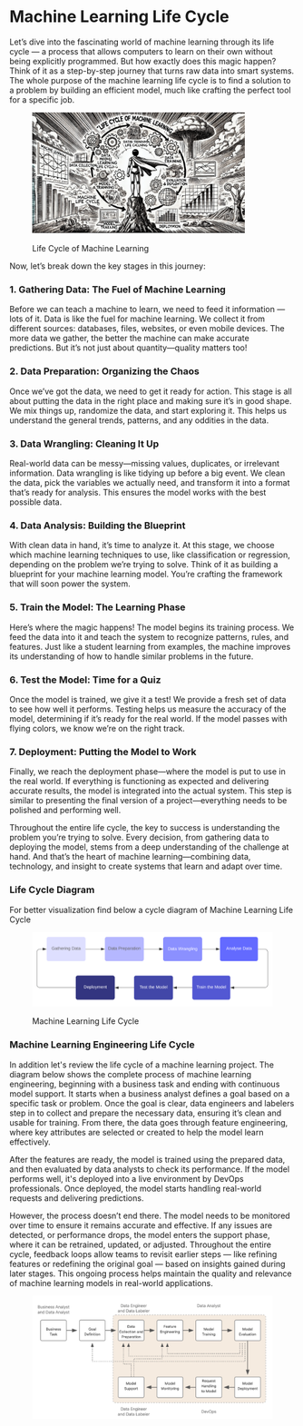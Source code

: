 # Machine Learning Life Cycle

Let’s dive into the fascinating world of machine learning through its life cycle — a process that allows computers to learn on their own without being explicitly programmed. But how exactly does this magic happen? Think of it as a step-by-step journey that turns raw data into smart systems. The whole purpose of the machine learning life cycle is to find a solution to a problem by building an efficient model, much like crafting the perfect tool for a specific job.

<div align="left"><figure><img src="../../.gitbook/assets/ml-learning-life-cycle-min.png" alt="" width="375"><figcaption><p>Life Cycle of Machine Learning</p></figcaption></figure></div>

Now, let’s break down the key stages in this journey:

### 1. Gathering Data: The Fuel of Machine Learning

Before we can teach a machine to learn, we need to feed it information — lots of it. Data is like the fuel for machine learning. We collect it from different sources: databases, files, websites, or even mobile devices. The more data we gather, the better the machine can make accurate predictions. But it’s not just about quantity—quality matters too!

### 2. Data Preparation: Organizing the Chaos

Once we’ve got the data, we need to get it ready for action. This stage is all about putting the data in the right place and making sure it’s in good shape. We mix things up, randomize the data, and start exploring it. This helps us understand the general trends, patterns, and any oddities in the data.

### 3. Data Wrangling: Cleaning It Up

Real-world data can be messy—missing values, duplicates, or irrelevant information. Data wrangling is like tidying up before a big event. We clean the data, pick the variables we actually need, and transform it into a format that’s ready for analysis. This ensures the model works with the best possible data.

### 4. Data Analysis: Building the Blueprint

With clean data in hand, it’s time to analyze it. At this stage, we choose which machine learning techniques to use, like classification or regression, depending on the problem we’re trying to solve. Think of it as building a blueprint for your machine learning model. You’re crafting the framework that will soon power the system.

### 5. Train the Model: The Learning Phase

Here’s where the magic happens! The model begins its training process. We feed the data into it and teach the system to recognize patterns, rules, and features. Just like a student learning from examples, the machine improves its understanding of how to handle similar problems in the future.

### 6. Test the Model: Time for a Quiz

Once the model is trained, we give it a test! We provide a fresh set of data to see how well it performs. Testing helps us measure the accuracy of the model, determining if it’s ready for the real world. If the model passes with flying colors, we know we’re on the right track.

### 7. Deployment: Putting the Model to Work

Finally, we reach the deployment phase—where the model is put to use in the real world. If everything is functioning as expected and delivering accurate results, the model is integrated into the actual system. This step is similar to presenting the final version of a project—everything needs to be polished and performing well.

Throughout the entire life cycle, the key to success is understanding the problem you’re trying to solve. Every decision, from gathering data to deploying the model, stems from a deep understanding of the challenge at hand. And that’s the heart of machine learning—combining data, technology, and insight to create systems that learn and adapt over time.

### Life Cycle Diagram

For better visualization find below a cycle diagram of Machine Learning Life Cycle

<div align="left"><figure><img src="../../.gitbook/assets/ml-learning-life-cycle-diagram-min.png" alt="" width="563"><figcaption><p>Machine Learning Life Cycle</p></figcaption></figure></div>

### Machine Learning Engineering Life Cycle

In addition let's review the life cycle of a machine learning project. The diagram below shows the complete process of machine learning engineering, beginning with a business task and ending with continuous model support. It starts when a business analyst defines a goal based on a specific task or problem. Once the goal is clear, data engineers and labelers step in to collect and prepare the necessary data, ensuring it’s clean and usable for training. From there, the data goes through feature engineering, where key attributes are selected or created to help the model learn effectively.

After the features are ready, the model is trained using the prepared data, and then evaluated by data analysts to check its performance. If the model performs well, it's deployed into a live environment by DevOps professionals. Once deployed, the model starts handling real-world requests and delivering predictions.

However, the process doesn’t end there. The model needs to be monitored over time to ensure it remains accurate and effective. If any issues are detected, or performance drops, the model enters the support phase, where it can be retrained, updated, or adjusted. Throughout the entire cycle, feedback loops allow teams to revisit earlier steps — like refining features or redefining the original goal — based on insights gained during later stages. This ongoing process helps maintain the quality and relevance of machine learning models in real-world applications.

<div align="left"><figure><img src="../../.gitbook/assets/ml-project-life-cycle-min.png" alt="" width="563"><figcaption></figcaption></figure></div>
